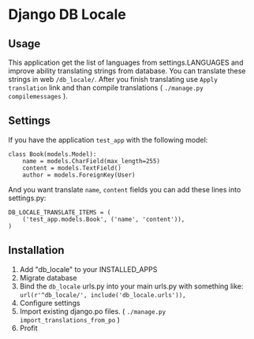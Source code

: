 Django DB Locale
====================

Usage
-----

This application get the list of languages from settings.LANGUAGES and improve ability translating strings from database.
You can translate these strings in web `/db_locale/`.
After you finish translating use `Apply translation` link and than compile translations ( `./manage.py compilemessages` ).

Settings
--------

If you have the application `test_app` with the following model:

	class Book(models.Model):
        name = models.CharField(max_length=255)
        content = models.TextField()
        author = models.ForeignKey(User)
		
And you want translate `name`, `content` fields you can add these lines into settings.py:

    DB_LOCALE_TRANSLATE_ITEMS = (
        ('test_app.models.Book', ('name', 'content')),
    )

Installation
------------

1. Add "db\_locale" to your INSTALLED\_APPS
2. Migrate database
3. Bind the `db_locale` urls.py into your main urls.py with something like: `url(r'^db_locale/', include('db_locale.urls')),`
4. Configure settings
5. Import existing django.po files. ( `./manage.py import_translations_from_po` )
6. Profit
